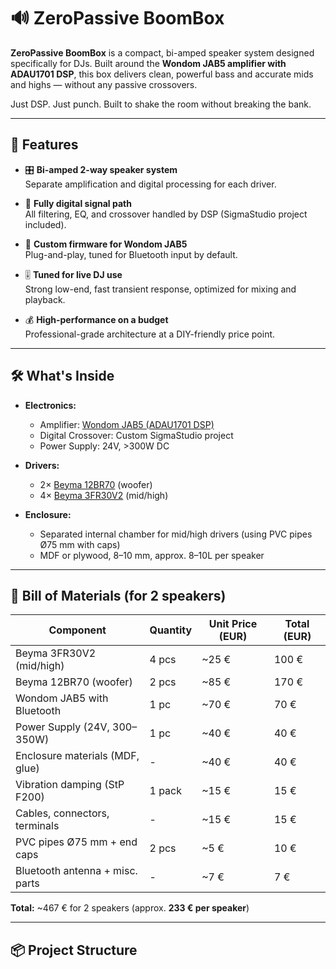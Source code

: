 # 🔊 ZeroPassive BoomBox

**ZeroPassive BoomBox** is a compact, bi-amped speaker system designed specifically for DJs. Built around the **Wondom JAB5 amplifier with ADAU1701 DSP**, this box delivers clean, powerful bass and accurate mids and highs — without any passive crossovers.

Just DSP. Just punch. Built to shake the room without breaking the bank.

---

## 🚀 Features

- 🎛️ **Bi-amped 2-way speaker system**  
  Separate amplification and digital processing for each driver.

- 🧠 **Fully digital signal path**  
  All filtering, EQ, and crossover handled by DSP (SigmaStudio project included).

- 🔧 **Custom firmware for Wondom JAB5**  
  Plug-and-play, tuned for Bluetooth input by default.

- 🎚️ **Tuned for live DJ use**  
  Strong low-end, fast transient response, optimized for mixing and playback.

- 💰 **High-performance on a budget**  
  Professional-grade architecture at a DIY-friendly price point.

---

## 🛠️ What's Inside

- **Electronics:**
  - Amplifier: [Wondom JAB5 (ADAU1701 DSP)](https://files.sure-electronics.com/download/JAB5.pdf)
  - Digital Crossover: Custom SigmaStudio project
  - Power Supply: 24V, >300W DC

- **Drivers:**
  - 2× [Beyma 12BR70](https://www.beyma.com/speakers/Fichas_Tecnicas/beyma-speakers-data-sheet-low-mid-frequency-12BR70.pdf) (woofer)
  - 4× [Beyma 3FR30V2](https://www.beyma.com/speakers/Fichas_Tecnicas/beyma-speakers-data-sheet-full-range-3FR30V2.pdf) (mid/high)

- **Enclosure:**
  - Separated internal chamber for mid/high drivers (using PVC pipes Ø75 mm with caps)
  - MDF or plywood, 8–10 mm, approx. 8–10L per speaker

---

## 🧰 Bill of Materials (for 2 speakers)

| Component                        | Quantity | Unit Price (EUR) | Total (EUR) |
|----------------------------------|----------|------------------|-------------|
| Beyma 3FR30V2 (mid/high)         | 4 pcs    | ~25 €            | 100 €       |
| Beyma 12BR70 (woofer)            | 2 pcs    | ~85 €            | 170 €       |
| Wondom JAB5 with Bluetooth       | 1 pc     | ~70 €            | 70 €        |
| Power Supply (24V, 300–350W)     | 1 pc     | ~40 €            | 40 €        |
| Enclosure materials (MDF, glue)  | -        | ~40 €            | 40 €        |
| Vibration damping (StP F200)     | 1 pack   | ~15 €            | 15 €        |
| Cables, connectors, terminals    | -        | ~15 €            | 15 €        |
| PVC pipes Ø75 mm + end caps      | 2 pcs    | ~5 €             | 10 €        |
| Bluetooth antenna + misc. parts  | -        | ~7 €             | 7 €         |

**Total:** ~467 € for 2 speakers (approx. **233 € per speaker**)

---

## 📦 Project Structure

